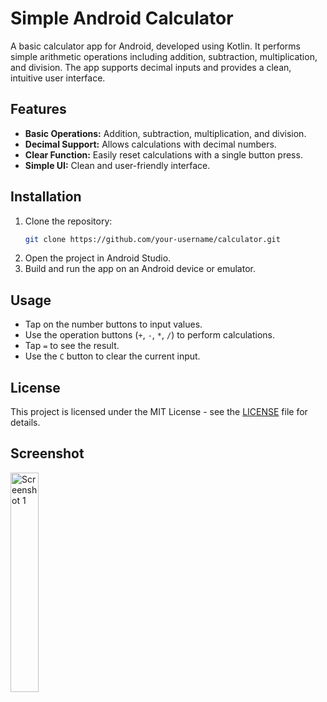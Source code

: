# Simple Android Calculator

A basic calculator app for Android, developed using Kotlin. It performs simple arithmetic operations including addition, subtraction, multiplication, and division. The app supports decimal inputs and provides a clean, intuitive user interface.

## Features

- **Basic Operations:** Addition, subtraction, multiplication, and division.
- **Decimal Support:** Allows calculations with decimal numbers.
- **Clear Function:** Easily reset calculations with a single button press.
- **Simple UI:** Clean and user-friendly interface.

## Installation

1. Clone the repository:
    ```bash
    git clone https://github.com/your-username/calculator.git
    ```
2. Open the project in Android Studio.
3. Build and run the app on an Android device or emulator.

## Usage

- Tap on the number buttons to input values.
- Use the operation buttons (`+`, `-`, `*`, `/`) to perform calculations.
- Tap `=` to see the result.
- Use the `C` button to clear the current input.

## License

This project is licensed under the MIT License - see the [LICENSE](LICENSE) file for details.

## Screenshot

<img src="https://github.com/user-attachments/assets/8f4e596d-d1fb-4153-a4b0-3788299fe52b" width="30%" alt="Screenshot 1"/>


